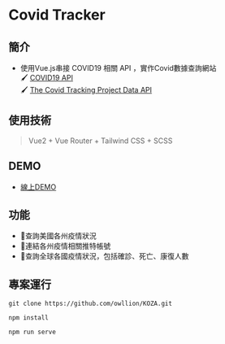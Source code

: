 # Covid Tracker

## 簡介
 * 使用Vue.js串接 COVID19 相關 API ，實作Covid數據查詢網站     
 🖌 [COVID19 API](https://documenter.getpostman.com/view/10808728/SzS8rjbc#00030720-fae3-4c72-8aea-ad01ba17adf8)    
 🖌 [The Covid Tracking Project Data API](https://covidtracking.com/data/api)

## 使用技術
> Vue2 + Vue Router + Tailwind CSS + SCSS 
 
## DEMO
* [線上DEMO](https://covid-tracker-19-owllion.herokuapp.com/#/) 

## 功能
 * 📝查詢美國各州疫情狀況 
 * 📝連結各州疫情相關推特帳號
 * 📝查詢全球各國疫情狀況，包括確診、死亡、康復人數


## 專案運行
```
git clone https://github.com/owllion/KOZA.git

npm install

npm run serve
```
